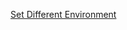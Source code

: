 


[Set Different Environment](https://dev.to/rajeshroyal/handle-multiple-environments-in-reactjs-dev-stag-prod-1b9e)
